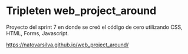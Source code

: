 # Tripleten web_project_around

Proyecto del sprint 7 en donde se creó el código de cero utilizando CSS, HTML, Forms, Javascript.

https://natovarsilva.github.io/web_project_around/
